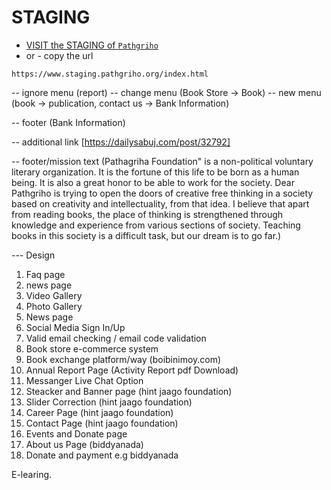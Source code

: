 # STAGING

- [VISIT the STAGING of `Pathgriho`](https://www.staging.pathgriho.org/photo-gallery.html)
- or - copy the url

```shell
https://www.staging.pathgriho.org/index.html
```

-- ignore menu (report)
-- change menu (Book Store -> Book)
-- new menu (book -> publication, contact us -> Bank Information)

-- footer (Bank Information)

-- additional link [https://dailysabuj.com/post/32792]

-- footer/mission text (Pathagriha Foundation" is a non-political voluntary literary organization. It is the fortune of this life to be born as a human being. It is also a great honor to be able to work for the society. Dear Pathgriho is trying to open the doors of creative free thinking in a society based on creativity and intellectuality, from that idea. I believe that apart from reading books, the place of thinking is strengthened through knowledge and experience from various sections of society. Teaching books in this society is a difficult task, but our dream is to go far.)



--- Design

1. Faq page
2. news page
3. Video Gallery 
4. Photo Gallery
5. News page
6. Social Media Sign In/Up
7. Valid email checking / email code validation
8. Book store e-commerce system
9. Book exchange platform/way (boibinimoy.com)
10. Annual Report Page (Activity Report pdf Download)
11. Messanger Live Chat Option
12. Steacker and Banner page (hint jaago foundation)
13. Slider Correction (hint jaago foundation)
14. Career Page (hint jaago foundation)
15. Contact Page (hint jaago foundation)
16. Events and Donate page
17. About us Page (biddyanada)
18. Donate and payment e.g biddyanada

E-learing.

